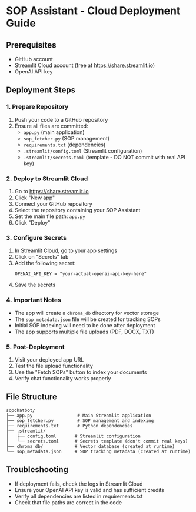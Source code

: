 # SOP Assistant - Cloud Deployment Guide

## Prerequisites
- GitHub account
- Streamlit Cloud account (free at https://share.streamlit.io)
- OpenAI API key

## Deployment Steps

### 1. Prepare Repository
1. Push your code to a GitHub repository
2. Ensure all files are committed:
   - `app.py` (main application)
   - `sop_fetcher.py` (SOP management)
   - `requirements.txt` (dependencies)
   - `.streamlit/config.toml` (Streamlit configuration)
   - `.streamlit/secrets.toml` (template - DO NOT commit with real API key)

### 2. Deploy to Streamlit Cloud
1. Go to https://share.streamlit.io
2. Click "New app"
3. Connect your GitHub repository
4. Select the repository containing your SOP Assistant
5. Set the main file path: `app.py`
6. Click "Deploy"

### 3. Configure Secrets
1. In Streamlit Cloud, go to your app settings
2. Click on "Secrets" tab
3. Add the following secret:
   ```
   OPENAI_API_KEY = "your-actual-openai-api-key-here"
   ```
4. Save the secrets

### 4. Important Notes
- The app will create a `chroma_db` directory for vector storage
- The `sop_metadata.json` file will be created for tracking SOPs
- Initial SOP indexing will need to be done after deployment
- The app supports multiple file uploads (PDF, DOCX, TXT)

### 5. Post-Deployment
1. Visit your deployed app URL
2. Test the file upload functionality
3. Use the "Fetch SOPs" button to index your documents
4. Verify chat functionality works properly

## File Structure
```
sopchatbot/
├── app.py                 # Main Streamlit application
├── sop_fetcher.py         # SOP management and indexing
├── requirements.txt       # Python dependencies
├── .streamlit/
│   ├── config.toml       # Streamlit configuration
│   └── secrets.toml      # Secrets template (don't commit real keys)
├── chroma_db/            # Vector database (created at runtime)
└── sop_metadata.json     # SOP tracking metadata (created at runtime)
```

## Troubleshooting
- If deployment fails, check the logs in Streamlit Cloud
- Ensure your OpenAI API key is valid and has sufficient credits
- Verify all dependencies are listed in requirements.txt
- Check that file paths are correct in the code